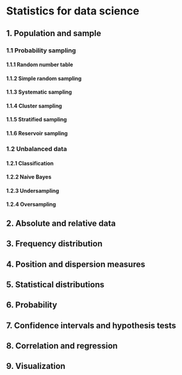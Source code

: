 # Statistics for data science
## 1. Population and sample
### 1.1 Probability sampling
#### 1.1.1 Random number table
#### 1.1.2  Simple random sampling
#### 1.1.3 Systematic sampling
#### 1.1.4 Cluster sampling
#### 1.1.5 Stratified sampling
#### 1.1.6 Reservoir sampling
### 1.2 Unbalanced data
#### 1.2.1 Classification
#### 1.2.2 Naive Bayes
#### 1.2.3 Undersampling
#### 1.2.4 Oversampling
## 2. Absolute and relative data
## 3. Frequency distribution
## 4. Position and dispersion measures
## 5. Statistical distributions 
## 6. Probability
## 7. Confidence intervals and hypothesis tests
## 8. Correlation and regression
## 9. Visualization 
